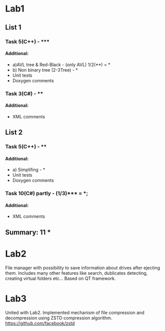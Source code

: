 # Lab1

## List 1
### Task 5(C++) - ***
#### Additional: 
- a)AVL tree & Red-Black - (only AVL) 1/2(**) = *
- b) Non binary tree (2-3Tree) - *
- Unit tests 
- Doxygen comments
### Task 3(C#) - **
#### Additional: 
- XML comments
## List 2
### Task 5(C++) - **
#### Additional: 
- a) Simplifing - *
- Unit tests 
- Doxygen comments
### Task 10(C#) partly - (1/3)*** = *;
#### Additional:
- XML comments

## Summary: 11 *


# Lab2

File manager with possibility to save information about drives after ejecting them. Includes many other features like search, dublicates detecting, creating virtual folders etc...
Based on QT framework.

# Lab3

United with Lab2. Implemented mechanism of file compression and decompression using ZSTD compression algorithm. 
https://github.com/facebook/zstd
